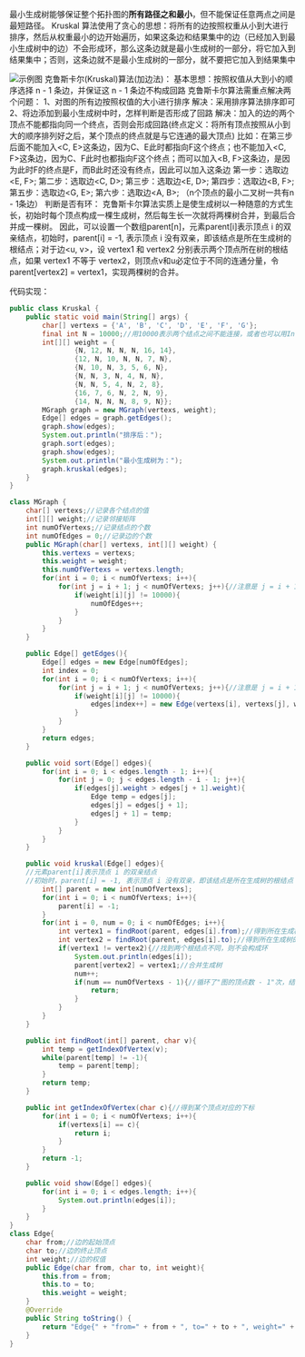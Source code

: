 

最小生成树能够保证整个拓扑图的**所有路径之和最小**，但不能保证任意两点之间是最短路径。
Kruskal 算法使用了贪心的思想：将所有的边按照权重从小到大进行排序，然后从权重最小的边开始遍历，如果这条边和结果集中的边（已经加入到最小生成树中的边）不会形成环，那么这条边就是最小生成树的一部分，将它加入到结果集中；否则，这条边就不是最小生成树的一部分，就不要把它加入到结果集中

![示例图](https://img-blog.csdnimg.cn/20201124153227934.png?x-oss-process=image/watermark,type_ZmFuZ3poZW5naGVpdGk,shadow_10,text_aHR0cHM6Ly9ibG9nLmNzZG4ubmV0L3dlaXhpbl80NjQ5NzUwMw==,size_16,color_FFFFFF,t_70#pic_center)
克鲁斯卡尔(Kruskal)算法(加边法)：
基本思想：按照权值从大到小的顺序选择 n - 1 条边，并保证这 n - 1 条边不构成回路
克鲁斯卡尔算法需重点解决两个问题：
1、对图的所有边按照权值的大小进行排序
解决：采用排序算法排序即可
2、将边添加到最小生成树中时，怎样判断是否形成了回路
解决：加入的边的两个顶点不能都指向同一个终点，否则会形成回路(终点定义：将所有顶点按照从小到大的顺序排列好之后，某个顶点的终点就是与它连通的最大顶点)
比如：在第三步后面不能加入<C, E>这条边，因为C、E此时都指向F这个终点；也不能加入<C, F>这条边，因为C、F此时也都指向F这个终点；而可以加入<B, F>这条边，是因为此时F的终点是F，而B此时还没有终点，因此可以加入这条边
第一步：选取边<E, F>;
第二步：选取边<C, D>;
第三步：选取边<E, D>;
第四步：选取边<B, F>;
第五步：选取边<G, E>;
第六步：选取边<A, B>;
（n个顶点的最小二叉树一共有n - 1条边）
判断是否有环：
克鲁斯卡尔算法实质上是使生成树以一种随意的方式生长，初始时每个顶点构成一棵生成树，然后每生长一次就将两棵树合并，到最后合并成一棵树。
因此，可以设置一个数组parent[n]，元素parent[i]表示顶点 i 的双亲结点，初始时，parent[i] = -1, 表示顶点 i 没有双亲，即该结点是所在生成树的根结点；对于边<u, v>，设 vertex1 和 vertex2 分别表示两个顶点所在树的根结点，如果 vertex1 不等于 vertex2，则顶点v和u必定位于不同的连通分量，令 parent[vertex2] = vertex1，实现两棵树的合并。

代码实现：

```java
public class Kruskal {
    public static void main(String[] args) {
        char[] vertexs = {'A', 'B', 'C', 'D', 'E', 'F', 'G'};
        final int N = 10000;//用10000表示两个结点之间不能连接，或者也可以用Integer.MAX_VALUE
        int[][] weight = {
                {N, 12, N, N, N, 16, 14},
                {12, N, 10, N, N, 7, N},
                {N, 10, N, 3, 5, 6, N},
                {N, N, 3, N, 4, N, N},
                {N, N, 5, 4, N, 2, 8},
                {16, 7, 6, N, 2, N, 9},
                {14, N, N, N, 8, 9, N}};
        MGraph graph = new MGraph(vertexs, weight);
        Edge[] edges = graph.getEdges();
        graph.show(edges);
        System.out.println("排序后：");
        graph.sort(edges);
        graph.show(edges);
        System.out.println("最小生成树为：");
        graph.kruskal(edges);
    }
}

class MGraph {
    char[] vertexs;//记录各个结点的值
    int[][] weight;//记录邻接矩阵
    int numOfVertexs;//记录结点的个数
    int numOfEdges = 0;//记录边的个数
    public MGraph(char[] vertexs, int[][] weight) {
        this.vertexs = vertexs;
        this.weight = weight;
        this.numOfVertexs = vertexs.length;
        for(int i = 0; i < numOfVertexs; i++){
            for(int j = i + 1; j < numOfVertexs; j++){//注意是 j = i + 1，因为无向图是对称的，只需要记录一次边的个数即可
                if(weight[i][j] != 10000){
                    numOfEdges++;
                }
            }
        }
    }

    public Edge[] getEdges(){
        Edge[] edges = new Edge[numOfEdges];
        int index = 0;
        for(int i = 0; i < numOfVertexs; i++){
            for(int j = i + 1; j < numOfVertexs; j++){//注意是 j = i + 1，因为无向图是对称的，只需要记录一次边的个数即可
                if(weight[i][j] != 10000){
                    edges[index++] = new Edge(vertexs[i], vertexs[j], weight[i][j]);
                }
            }
        }
        return edges;
    }

    public void sort(Edge[] edges){
        for(int i = 0; i < edges.length - 1; i++){
            for(int j = 0; j < edges.length - i - 1; j++){
                if(edges[j].weight > edges[j + 1].weight){
                    Edge temp = edges[j];
                    edges[j] = edges[j + 1];
                    edges[j + 1] = temp;
                }
            }
        }
    }

    public void kruskal(Edge[] edges){
    //元素parent[i]表示顶点 i 的双亲结点
    //初始时，parent[i] = -1, 表示顶点 i 没有双亲，即该结点是所在生成树的根结点
        int[] parent = new int[numOfVertexs];
        for(int i = 0; i < numOfVertexs; i++){
            parent[i] = -1;
        }
        for(int i = 0, num = 0; i < numOfEdges; i++){
            int vertex1 = findRoot(parent, edges[i].from);//得到所在生成树的根结点
            int vertex2 = findRoot(parent, edges[i].to);//得到所在生成树的根结点
            if(vertex1 != vertex2){//找到两个根结点不同，则不会构成环
                System.out.println(edges[i]);
                parent[vertex2] = vertex1;//合并生成树
                num++;
                if(num == numOfVertexs - 1){//循环了"图的顶点数 - 1"次，结束循环
                    return;
                }
            }
        }
    }

    public int findRoot(int[] parent, char v){
        int temp = getIndexOfVertex(v);
        while(parent[temp] != -1){
            temp = parent[temp];
        }
        return temp;
    }

    public int getIndexOfVertex(char c){//得到某个顶点对应的下标
        for(int i = 0; i < numOfVertexs; i++){
            if(vertexs[i] == c){
                return i;
            }
        }
        return -1;
    }

    public void show(Edge[] edges){
        for(int i = 0; i < edges.length; i++){
            System.out.println(edges[i]);
        }
    }
}
class Edge{
    char from;//边的起始顶点
    char to;//边的终止顶点
    int weight;//边的权值
    public Edge(char from, char to, int weight){
        this.from = from;
        this.to = to;
        this.weight = weight;
    }
    @Override
    public String toString() {
        return "Edge{" + "from=" + from + ", to=" + to + ", weight=" + weight + '}';
    }
}
```
